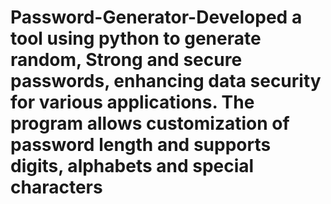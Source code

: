 # Password-Generator-Developed a tool using python to generate random, Strong and secure passwords, enhancing data security for various applications. The program allows customization of password length and supports digits, alphabets and special characters
